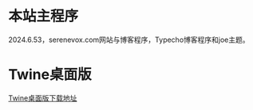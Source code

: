 # 本站主程序
2024.6.53，serenevox.com网站与博客程序，Typecho博客程序和joe主题。

# Twine桌面版
[Twine桌面版下载地址](https://github.com/klembot/twinejs/releases)
